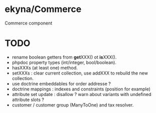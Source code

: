 ekyna/Commerce
==============

Commerce component

# TODO

- rename boolean getters from **get**XXX() ot **is**XXX().
- phpdoc property types (int/integer, bool/boolean).
- hasXXXs (at least one) method.
- setXXXs : clear current collection, use addXXX to rebuild the new collection.
- use doctrine embeddables for order addresse ?
- doctrine mappings : indexes and constraints (position for example)
- attribute set update : disallow ? warn about variants with undefined attribute slots ?
- customer / customer group (ManyToOne) and tax resolver.
